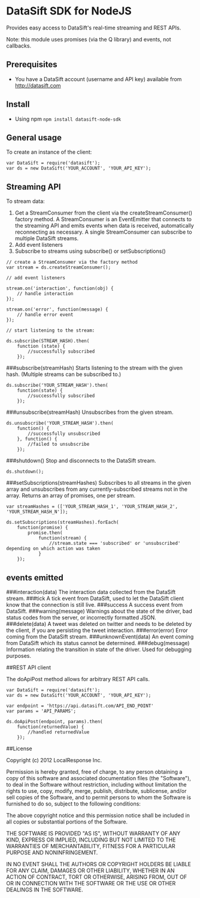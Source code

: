 # DataSift SDK for NodeJS

Provides easy access to DataSift's real-time streaming and REST APIs.

Note: this module uses promises (via the Q library) and events, not callbacks.

## Prerequisites
- You have a DataSift account (username and API key) available from http://datasift.com

## Install
- Using npm `npm install datasift-node-sdk`

## General usage

To create an instance of the client:

    var DataSift = require('datasift');
    var ds = new DataSift('YOUR_ACCOUNT', 'YOUR_API_KEY');

## Streaming API

To stream data:

  1. Get a StreamConsumer from the client via the createStreamConsumer() factory method. A StreamConsumer is an EventEmitter that connects to the streaming API and emits events when data is received, automatically reconnecting as necessary. A single StreamConsumer can subscribe to multiple DataSift streams.
  1. Add event listeners
  1. Subscribe to streams using subscribe() or setSubscriptions()


    // create a StreamConsumer via the factory method
    var stream = ds.createStreamConsumer();

    // add event listeners

    stream.on('interaction', function(obj) {
        // handle interaction
    });

    stream.on('error', function(message) {
        // handle error event
    });

    // start listening to the stream:

    ds.subscribe(STREAM_HASH).then(
        function (state) {
            //successfully subscribed
        });

###subscribe(streamHash)
Starts listening to the stream with the given hash.  (Multiple streams can be subscribed to.)

    ds.subscribe('YOUR_STREAM_HASH').then(
        function(state) {
            //successfully subscribed
        });

###unsubscribe(streamHash)
Unsubscribes from the given stream.

    ds.unsubscribe('YOUR_STREAM_HASH').then(
        function() {
            //successfully unsubscribed
        }, function() {
            //failed to unsubscribe
        });

###shutdown()
Stop and disconnects to the DataSift stream.

    ds.shutdown();

###setSubscriptions(streamHashes)
Subscribes to all streams in the given array and unsubscribes from any currently-subscribed streams not in the array. Returns an array of promises, one per stream.

    var streamHashes = (['YOUR_STREAM_HASH_1', 'YOUR_STREAM_HASH_2', 'YOUR_STREAM_HASH_N']);

    ds.setSubscriptions(streamHashes).forEach(
        function(promise) {
            promise.then(
                function(stream) {
                    //stream.state === 'subscribed' or 'unsubscribed' depending on which action was taken
                }
	    });

## events emitted
###interaction(data)
    The interaction data collected from the DataSift stream.
###tick
    A tick event from DataSift, used to let the DataSift client know that the connection is still live.
###success
    A success event from DataSift.
###warning(message)
    Warnings about the state of the driver, bad status codes from the server, or incorrectly formatted JSON.
###delete(data)
    A tweet was deleted on twitter and needs to be deleted by the client, if you are persisting the tweet interaction.
###error(error)
    Error coming from the DataSift stream.
###unknownEvent(data)
    An event coming from DataSift which its status cannot be determined.
###debug(message)
    Information relating the transition in state of the driver.  Used for debugging purposes.


##REST API client

The doApiPost method allows for arbitrary REST API calls.

    var DataSift = require('datasift');
    var ds = new DataSift('YOUR_ACCOUNT', 'YOUR_API_KEY');

    var endpoint = 'https://api.datasift.com/API_END_POINT'
    var params = 'API_PARAMS';

    ds.doApiPost(endpoint, params).then(
        function(returnedValue) {
            //handled returnedValue
        });

##License

Copyright (c) 2012 LocalResponse Inc.

Permission is hereby granted, free of charge, to any person obtaining a
copy of this software and associated documentation files (the "Software"),
to deal in the Software without restriction, including without limitation
the rights to use, copy, modify, merge, publish, distribute, sublicense,
and/or sell copies of the Software, and to permit persons to whom the
Software is furnished to do so, subject to the following conditions:

The above copyright notice and this permission notice shall be included
in all copies or substantial portions of the Software.

THE SOFTWARE IS PROVIDED "AS IS", WITHOUT WARRANTY OF ANY KIND, EXPRESS OR
IMPLIED, INCLUDING BUT NOT LIMITED TO THE WARRANTIES OF MERCHANTABILITY,
FITNESS FOR A PARTICULAR PURPOSE AND NONINFRINGEMENT.

IN NO EVENT SHALL THE AUTHORS OR COPYRIGHT HOLDERS BE LIABLE FOR ANY CLAIM,
DAMAGES OR OTHER LIABILITY, WHETHER IN AN ACTION OF CONTRACT, TORT OR
OTHERWISE, ARISING FROM, OUT OF OR IN CONNECTION WITH THE SOFTWARE OR THE USE
OR OTHER DEALINGS IN THE SOFTWARE.